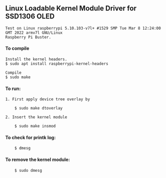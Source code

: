 ## Linux Loadable Kernel Module Driver for SSD1306 OLED
    Test on Linux raspberrypi 5.10.103-v7l+ #1529 SMP Tue Mar 8 12:24:00 GMT 2022 armv7l GNU/Linux
    Raspberry Pi Buster.

#### To compile 
    Install the kernel headers.
    $ sudo apt install raspberrypi-kernel-headers

    Compile
    $ sudo make

#### To run:
    1. First apply device tree overlay by

        $ sudo make dtoverlay

    2. Insert the kernel module

        $ sudo make insmod

#### To check for printk log:
        $ dmesg

#### To remove the kernel module:
        $ sudo dmesg

